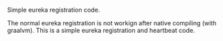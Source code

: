 Simple eureka registration code. 

The normal eureka registration is not workign after native compiling (with graalvm). This is a simple eureka registration and heartbeat code.
